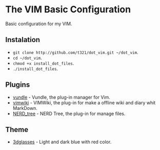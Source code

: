 # The VIM Basic Configuration

Basic configuration for my VIM.

## Instalation

- `git clone http://github.com/t321/dot_vim.git ~/dot_vim`.
- `cd ~/dot_vim`.
- `chmod +x install_dot_files`.
- `./install_dot_files`.

## Plugins

- [vundle](https://github.com/gmarik/Vundle.vim) - Vundle, the plug-in manager for Vim.
- [vimwiki](https://github.com/vim-scripts/vimwiki) - VIMWiki, the plug-in for make a offline wiki and diary whit MarkDown.
- [NERD_tree](https://github.com/scrooloose/nerdtree) - NERD Tree, the plug-in for manage files.

## Theme

- [3dglasses](https://github.com/vim-scripts/3DGlasses.vim) - Light and dark blue with red color.
